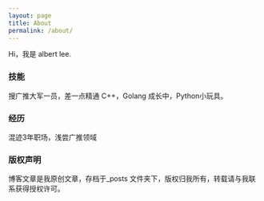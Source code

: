 ```yaml
---
layout: page
title: About
permalink: /about/
---
```


Hi，我是 albert lee.

### 技能

搜广推大军一员，差一点精通 C++，Golang 成长中，Python小玩具。

### 经历
混迹3年职场，浅尝广推领域


### 版权声明

博客文章是我原创文章，存档于_posts 文件夹下，版权归我所有，转载请与我联系获得授权许可。

